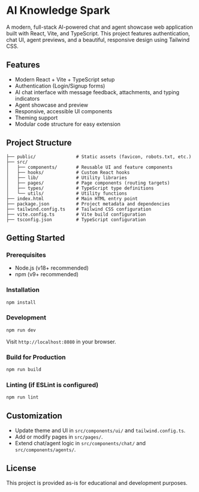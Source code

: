 # AI Knowledge Spark

A modern, full-stack AI-powered chat and agent showcase web application built with React, Vite, and TypeScript. This project features authentication, chat UI, agent previews, and a beautiful, responsive design using Tailwind CSS.

## Features
- Modern React + Vite + TypeScript setup
- Authentication (Login/Signup forms)
- AI chat interface with message feedback, attachments, and typing indicators
- Agent showcase and preview
- Responsive, accessible UI components
- Theming support
- Modular code structure for easy extension

## Project Structure
```
├── public/               # Static assets (favicon, robots.txt, etc.)
├── src/
│   ├── components/       # Reusable UI and feature components
│   ├── hooks/            # Custom React hooks
│   ├── lib/              # Utility libraries
│   ├── pages/            # Page components (routing targets)
│   ├── types/            # TypeScript type definitions
│   └── utils/            # Utility functions
├── index.html            # Main HTML entry point
├── package.json          # Project metadata and dependencies
├── tailwind.config.ts    # Tailwind CSS configuration
├── vite.config.ts        # Vite build configuration
├── tsconfig.json         # TypeScript configuration
```

## Getting Started

### Prerequisites
- Node.js (v18+ recommended)
- npm (v9+ recommended)

### Installation
```bash
npm install
```

### Development
```bash
npm run dev
```
Visit `http://localhost:8080` in your browser.

### Build for Production
```bash
npm run build
```

### Linting (if ESLint is configured)
```bash
npm run lint
```

## Customization
- Update theme and UI in `src/components/ui/` and `tailwind.config.ts`.
- Add or modify pages in `src/pages/`.
- Extend chat/agent logic in `src/components/chat/` and `src/components/agents/`.

## License
This project is provided as-is for educational and development purposes.
